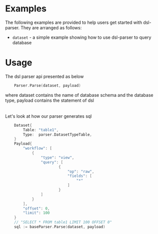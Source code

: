 # Examples

The following examples are provided to help users get started with dsl-parser.
They are arranged as follows:

* `dataset` - a simple example showing how to use dsl-parser to query database

# Usage
The dsl parser api presented as below
```go
    Parser.Parse(dataset, payload)
```
 where dataset contains the name of database schema and the database type, payload contains the statement of dsl
\
\
\
Let's look at how our parser generates sql

```go
    Dataset{
        Table: "table1",
        Type:  parser.DatasetTypeTable,
    }
    Payload{
        "workflow": [
            {
                "type": "view",
                "query": [
                        {
                            "op": "raw",
                            "fields": [
                                "*"
                            ]
                        }
                ]
            }
        ],
        "offset": 0,
        "limit": 100
    }
    // "SELECT * FROM table1 LIMIT 100 OFFSET 0"
    sql := baseParser.Parse(dataset, payload)
```